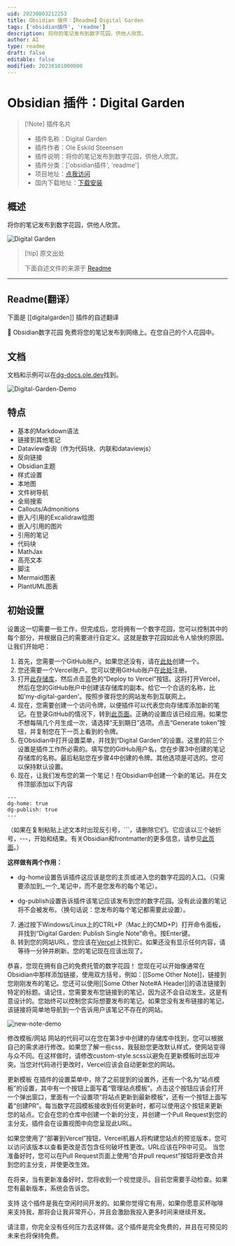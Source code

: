 ```yaml
---
uid: 20230803212253
title: Obsidian 插件：【Readme】Digital Garden
tags: ['obsidian插件', 'readme']
description: 将你的笔记发布到数字花园，供他人欣赏。
author: AI
type: readme
draft: false
editable: false
modified: 20230101000000
---
```


# Obsidian 插件：Digital Garden

> [!Note] 插件名片
> - 插件名称：Digital Garden
> - 插件作者：Ole Eskild Steensen
> - 插件说明：将你的笔记发布到数字花园，供他人欣赏。
> - 插件分类：['obsidian插件', 'readme']
> - 项目地址：[点我访问](https://github.com/oleeskild/obsidian-digital-garden)
> - 国内下载地址：[下载安装](https://pkmer.cn/products/plugin/pluginMarket/?digitalgarden)

## 概述

将你的笔记发布到数字花园，供他人欣赏。

![Digital Garden](https://cdn.pkmer.cn/covers/digitalgarden.gif!pkmer)

> [!tip] 原文出处
> 
>下面自述文件的来源于 [Readme](https://ghproxy.net/https://raw.githubusercontent.com/oleeskild/obsidian-digital-garden/main/README.md)
> 

---

## Readme(翻译）

下面是 [[digitalgarden]] 插件的自述翻译



🏡 Obsidian数字花园
免费将您的笔记发布到网络上。在您自己的个人花园中。

## 文档
文档和示例可以在[dg-docs.ole.dev](https://dg-docs.ole.dev/)找到。

![Digital-Garden-Demo](https://raw.githubusercontent.com/oleeskild/obsidian-digital-garden/main/img/dg-demo.gif)

## 特点
* 基本的Markdown语法
* 链接到其他笔记
* Dataview查询（作为代码块、内联和dataviewjs）
* 反向链接
* Obsidian主题
* 样式设置
* 本地图
* 文件树导航
* 全局搜索
* Callouts/Admonitions
* 嵌入/引用的Excalidraw绘图
* 嵌入/引用的图片
* 引用的笔记
* 代码块
* MathJax
* 高亮文本
* 脚注
* Mermaid图表
* PlantUML图表

## 初始设置
设置这一切需要一些工作，但完成后，您将拥有一个数字花园，您可以控制其中的每个部分，并根据自己的需要进行自定义。这就是数字花园如此令人愉快的原因。
让我们开始吧：

1. 首先，您需要一个GitHub账户。如果您还没有，请在[此处](https://github.com/signup)创建一个。
2. 您还需要一个Vercel账户。您可以使用GitHub账户在[此处](https://vercel.com/signup)注册。
3. 打开[此存储库](https://github.com/oleeskild/digitalgarden)，然后点击蓝色的“Deploy to Vercel”按钮。这将打开Vercel，然后在您的GitHub账户中创建该存储库的副本。给它一个合适的名称，比如'my-digital-garden'。按照步骤将您的网站发布到互联网上。
4. 现在，您需要创建一个访问令牌，以便插件可以代表您向存储库添加新的笔记。在登录GitHub的情况下，转到[此页面](https://github.com/settings/tokens/new?scopes=repo)。正确的设置应该已经应用。如果您不想每隔几个月生成一次，请选择“无到期日”选项。点击“Generate token”按钮，并复制您在下一页上看到的令牌。
5. 在Obsidian中打开设置菜单，并找到“Digital Garden”的设置。这里的前三个设置是插件工作所必需的。填写您的GitHub用户名，您在步骤3中创建的笔记存储库的名称。最后粘贴您在步骤4中创建的令牌。其他选项是可选的。您可以保持默认设置。
6. 现在，让我们发布您的第一个笔记！在Obsidian中创建一个新的笔记。并在文件顶部添加以下内容

```
---
dg-home: true
dg-publish: true
---
```
（如果在复制粘贴上述文本时出现反引号，\`\`\`，请删除它们。它应该以三个破折号，---，开始和结束。有关Obsidian和frontmatter的更多信息，请参见[此页面](https://help.obsidian.md/Advanced+topics/YAML+front+matter)。）

**这样做有两个作用：**

* dg-home设置告诉插件这应该是您的主页或进入您的数字花园的入口。（只需要添加到_一个_笔记中，而不是您发布的每个笔记）。

* dg-publish设置告诉插件该笔记应该发布到您的数字花园。没有此设置的笔记将不会被发布。（换句话说：您发布的每个笔记都需要此设置）。

7. 通过按下Windows/Linux上的CTRL+P（Mac上的CMD+P）打开命令面板，并找到“Digital Garden: Publish Single Note”命令。按Enter键。
8. 转到您的网站URL，您应该在[Vercel](https://vercel.com/dashboard)上找到它。如果还没有显示任何内容，请等待一分钟并刷新。您的笔记现在应该出现了。

恭喜，您现在拥有自己的免费托管的数字花园！
您现在可以开始像通常在Obsidian中那样添加链接，使用双方括号，例如：[[Some Other Note]]，链接到您刚刚发布的笔记。您还可以使用[[Some Other Note#A Header]]的语法链接到特定的标题。请记住，您需要发布您链接到的笔记，因为这不会自动发生。这是有意设计的。您始终可以控制您实际想要发布的笔记。如果您没有发布链接的笔记，该链接将简单地导航到一个告诉用户该笔记不存在的网站。

![new-note-demo](https://raw.githubusercontent.com/oleeskild/obsidian-digital-garden/main/img/new-note-demo.gif)

修改模板/网站
网站的代码可以在您在第3步中创建的存储库中找到，您可以根据自己的需求进行修改。如果您了解一些css，我鼓励您更改默认样式，使网站变得与众不同。在这样做时，请修改custom-style.scss以避免在更新模板时出现冲突。当您对代码进行更改时，Vercel应该会自动更新您的网站。

更新模板
在插件的设置菜单中，除了之前提到的设置外，还有一个名为“站点模板”的设置，其中有一个按钮上面写着“管理站点模板”。点击这个按钮应该会打开一个弹出窗口，里面有一个设置项“将站点更新到最新模板”，还有一个按钮上面写着“创建PR”。每当数字花园模板接收到任何更新时，都可以使用这个按钮来更新您的站点。它会在您的仓库中创建一个新的分支，并创建一个Pull Request到您的主分支。插件会在设置视图中向您呈现此URL。

如果您使用了“部署到Vercel”按钮，Vercel机器人将构建您站点的预览版本，您可以访问该版本以查看更改是否包含任何破坏性更改。URL应该在PR中可见。
当您准备好时，您可以在Pull Request页面上使用“合并pull request”按钮将更改合并到您的主分支，并使更改生效。

在将来，当有更新准备好时，您将收到一个视觉提示。目前您需要手动检查。如果您有最新版本，系统会告诉您。

支持
这个插件是我在空闲时间开发的。如果你觉得它有用，如果你愿意买杯咖啡来支持我，那将会让我非常开心，并且会激励我投入更多时间来继续开发。

请注意，你完全没有任何压力去这样做。这个插件是完全免费的，并且在可预见的未来也将保持免费。



